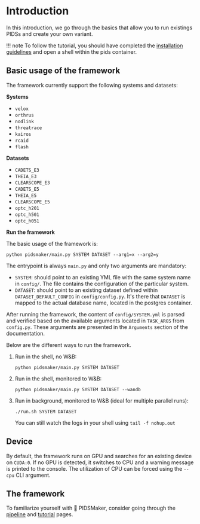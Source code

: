 # Introduction

In this introduction, we go through the basics that allow you to run existings PIDSs and create your own variant.

!!! note
    To follow the tutorial, you should have completed the [installation guidelines](./ten-minute-install.md) and open a shell within the pids container.

## Basic usage of the framework

The framework currently support the following systems and datasets:

**Systems**

- `velox`
- `orthrus`
- `nodlink`
- `threatrace`
- `kairos`
- `rcaid`
- `flash`

**Datasets**

- `CADETS_E3`
- `THEIA_E3`
- `CLEARSCOPE_E3`
- `CADETS_E5`
- `THEIA_E5`
- `CLEARSCOPE_E5`
- `optc_h201`
- `optc_h501`
- `optc_h051`

**Run the framework**

The basic usage of the framework is:

```shell
python pidsmaker/main.py SYSTEM DATASET --arg1=x --arg2=y
```

The entrypoint is always `main.py` and only two arguments are mandatory:

- `SYSTEM`: should point to an existing YML file with the same system name in `config/`. The file contains the configuration of the particular system.
- `DATASET`: should point to an existing dataset defined within `DATASET_DEFAULT_CONFIG` in `config/config.py`. It's there that `DATASET` is mapped to the actual database name, located in the postgres container.

After running the framework, the content of `config/SYSTEM.yml` is parsed and verified based on the available arguments located in `TASK_ARGS` from `config.py`. These arguments are presented in the `Arguments` section of the documentation.

Below are the different ways to run the framework.

1. Run in the shell, no W&B:
    ```shell
    python pidsmaker/main.py SYSTEM DATASET
    ```

2. Run in the shell, monitored to W&B:
    ```shell
    python pidsmaker/main.py SYSTEM DATASET --wandb
    ```

3. Run in background, monitored to W&B (ideal for multiple parallel runs):
    ```shell
    ./run.sh SYSTEM DATASET
    ```
    You can still watch the logs in your shell using `tail -f nohup.out`

## Device

By default, the framework runs on GPU and searches for an existing device on `CUDA:0`. If no GPU is detected, it switches to CPU and a warning message is printed to the console.
The utilization of CPU can be forced using the `--cpu` CLI argument.

## The framework

To familiarize yourself with 🥷 PIDSMaker, consider going through the [pipeline](pipeline.md) and [tutorial](tutorial.md) pages.
